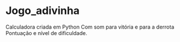 # Jogo_adivinha
Calculadora criada em Python
Com som para vitória e para a derrota
Pontuação e nível de dificuldade.
